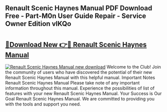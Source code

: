 ## Renault Scenic Haynes Manual PDF Download Free - Part-M0n User Guide Repair - Service Owner Edition vlKQo

# <h2><a href="http://cf17797.oget.top/?id=Renault+Scenic+Haynes+Manual">🔗Download New 👉🔴 Renault Scenic Haynes Manual</a></h2>

[![Renault Scenic Haynes Manual new download](https://i.imgur.com/5g1atiW.png)](http://cf17797.oget.top/?id=Renault+Scenic+Haynes+Manual)
Welcome to the Club! Join the community of users who have discovered the potential of their new Renault Scenic Haynes Manual with this helpful manual. Important Notes Renault Scenic Haynes Manual Please take note of any important information throughout this manual. Experience the possibilities of list of features with your new Renault Scenic Haynes Manual. Your Success is Our Goal Renault Scenic Haynes Manual. We are committed to providing you with the tools and support you need.
